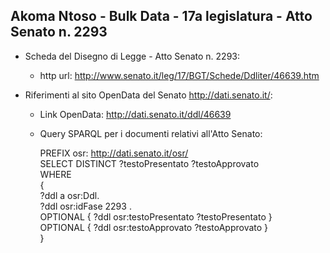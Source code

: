 ## Akoma Ntoso - Bulk Data - 17a legislatura - Atto Senato n. 2293 ##

* Scheda del Disegno di Legge - Atto Senato n. 2293:
	* http url: http://www.senato.it/leg/17/BGT/Schede/Ddliter/46639.htm

* Riferimenti al sito OpenData del Senato http://dati.senato.it/:
	* Link OpenData: http://dati.senato.it/ddl/46639
	* Query SPARQL per i documenti relativi all'Atto Senato:

        PREFIX osr: <http://dati.senato.it/osr/>  
		SELECT DISTINCT ?testoPresentato ?testoApprovato  
		WHERE  
		{  
		    ?ddl a osr:Ddl.  
		    ?ddl osr:idFase 2293 .  
		    OPTIONAL { ?ddl osr:testoPresentato ?testoPresentato }  
		    OPTIONAL { ?ddl osr:testoApprovato ?testoApprovato }  
		}
		
